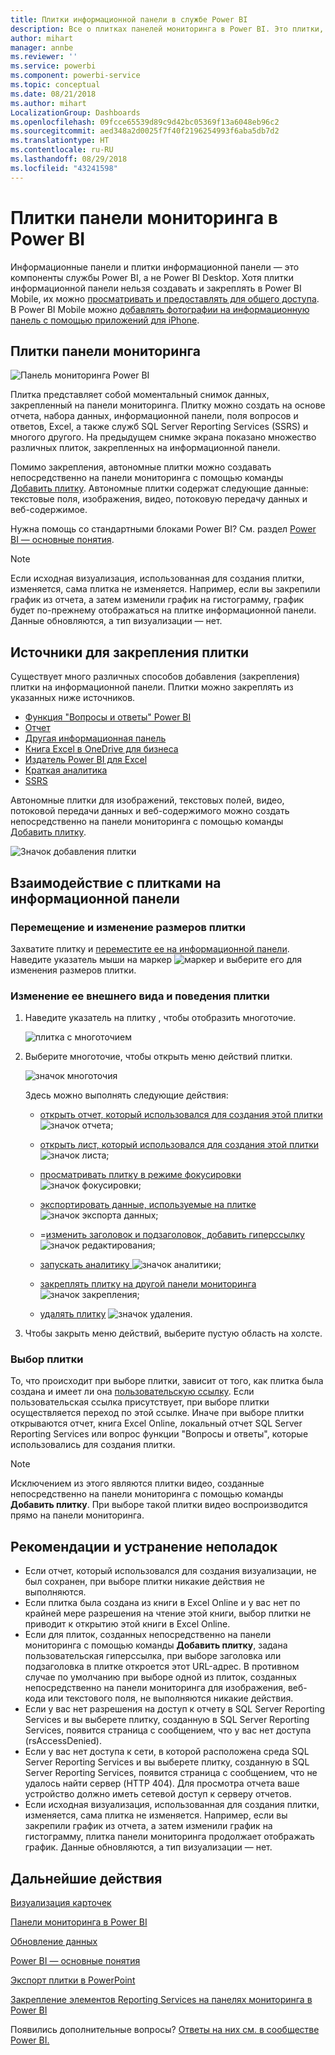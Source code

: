 ```yaml
---
title: Плитки информационной панели в службе Power BI
description: Все о плитках панелей мониторинга в Power BI. Это плитки, созданные в SQL Server Reporting Services (SSRS).
author: mihart
manager: annbe
ms.reviewer: ''
ms.service: powerbi
ms.component: powerbi-service
ms.topic: conceptual
ms.date: 08/21/2018
ms.author: mihart
LocalizationGroup: Dashboards
ms.openlocfilehash: 09fcce65539d89c9d42bc05369f13a6048eb96c2
ms.sourcegitcommit: aed348a2d0025f7f40f2196254993f6aba5db7d2
ms.translationtype: HT
ms.contentlocale: ru-RU
ms.lasthandoff: 08/29/2018
ms.locfileid: "43241598"
---
```

# <a name="dashboard-tiles-in-power-bi"></a>Плитки панели мониторинга в Power BI
Информационные панели и плитки информационной панели — это компоненты службы Power BI, а не Power BI Desktop. Хотя плитки информационной панели нельзя создавать и закреплять в Power BI Mobile, их можно [просматривать и предоставлять для общего доступа](mobile-tiles-in-the-mobile-apps.md). В Power BI Mobile можно [добавлять фотографии на информационную панель с помощью приложений для iPhone](mobile-iphone-app-get-started.md).

## <a name="dashboard-tiles"></a>Плитки панели мониторинга
![Панель мониторинга Power BI](media/service-dashboard-tiles/power-bi-dashboard.png)

Плитка представляет собой моментальный снимок данных, закрепленный на панели мониторинга. Плитку можно создать на основе отчета, набора данных, информационной панели, поля вопросов и ответов, Excel, а также служб SQL Server Reporting Services (SSRS) и многого другого.  На предыдущем снимке экрана показано множество различных плиток, закрепленных на информационной панели.

Помимо закрепления, автономные плитки можно создавать непосредственно на панели мониторинга с помощью команды [Добавить плитку](service-dashboard-add-widget.md). Автономные плитки содержат следующие данные: текстовые поля, изображения, видео, потоковую передачу данных и веб-содержимое.

Нужна помощь со стандартными блоками Power BI?  См. раздел [Power BI — основные понятия](service-basic-concepts.md).

> [!NOTE]
> Если исходная визуализация, использованная для создания плитки, изменяется, сама плитка не изменяется.  Например, если вы закрепили график из отчета, а затем изменили график на гистограмму, график будет по-прежнему отображаться на плитке информационной панели. Данные обновляются, а тип визуализации — нет.
> 
> 

## <a name="pin-a-tile-from"></a>Источники для закрепления плитки
Существует много различных способов добавления (закрепления) плитки на информационной панели. Плитки можно закреплять из указанных ниже источников.

* [Функция "Вопросы и ответы" Power BI](service-dashboard-pin-tile-from-q-and-a.md)
* [Отчет](service-dashboard-pin-tile-from-report.md)
* [Другая информационная панель](service-pin-tile-to-another-dashboard.md)
* [Книга Excel в OneDrive для бизнеса](service-dashboard-pin-tile-from-excel.md)
* [Издатель Power BI для Excel](publisher-for-excel.md)
* [Краткая аналитика](service-insights.md)
* [SSRS](https://msdn.microsoft.com/library/mt604784.aspx)

Автономные плитки для изображений, текстовых полей, видео, потоковой передачи данных и веб-содержимого можно создать непосредственно на панели мониторинга с помощью команды [Добавить плитку](service-dashboard-add-widget.md).

  ![Значок добавления плитки](media/service-dashboard-tiles/add_widgetnew.png)

## <a name="interacting-with-tiles-on-a-dashboard"></a>Взаимодействие с плитками на информационной панели
### <a name="move-and-resize-a-tile"></a>Перемещение и изменение размеров плитки
Захватите плитку и [переместите ее на информационной панели](service-dashboard-edit-tile.md). Наведите указатель мыши на маркер ![маркер](media/service-dashboard-tiles/resize-handle.jpg) и выберите его для изменения размеров плитки.

### <a name="hover-over-a-tile-to-change-the-appearance-and-behavior"></a>Изменение ее внешнего вида и поведения плитки
1. Наведите указатель на плитку , чтобы отобразить многоточие.
   
    ![плитка с многоточием](media/service-dashboard-tiles/ellipses_new.png)
2. Выберите многоточие, чтобы открыть меню действий плитки.
   
    ![значок многоточия](media/service-dashboard-tiles/power-bi-tile-menu.png)
   
    Здесь можно выполнять следующие действия:
   
   * [открыть отчет, который использовался для создания этой плитки ](service-reports.md) ![значок отчета](media/service-dashboard-tiles/chart-icon.jpg);  
   
   * [открыть лист, который использовался для создания этой плитки ](service-reports.md) ![значок листа](media/service-dashboard-tiles/power-bi-open-worksheet.png);  
     
    * [просматривать плитку в режиме фокусировки ](service-focus-mode.md) ![значок фокусировки](media/service-dashboard-tiles/fullscreen-icon.jpg);  
     * [экспортировать данные, используемые на плитке](power-bi-visualization-export-data.md) ![значок экспорта данных](media/service-dashboard-tiles/export-icon.png);
     * =[изменить заголовок и подзаголовок, добавить гиперссылку](service-dashboard-edit-tile.md) ![значок редактирования](media/service-dashboard-tiles/pencil-icon.jpg);
     * [запускать аналитику ](service-insights.md) ![значок аналитики](media/service-dashboard-tiles/power-bi-insights.png);
     * [закреплять плитку на другой панели мониторинга ](service-pin-tile-to-another-dashboard.md)
       ![значок закрепления](media/service-dashboard-tiles/pin-icon.jpg);
     * [удалять плитку](service-dashboard-edit-tile.md)
     ![значок удаления](media/service-dashboard-tiles/trash-icon.png).
3. Чтобы закрыть меню действий, выберите пустую область на холсте.

### <a name="select-click-a-tile"></a>Выбор плитки
То, что происходит при выборе плитки, зависит от того, как плитка была создана и имеет ли она [пользовательскую ссылку](service-dashboard-edit-tile.md). Если пользовательская ссылка присутствует, при выборе плитки осуществляется переход по этой ссылке. Иначе при выборе плитки открываются отчет, книга Excel Online, локальный отчет SQL Server Reporting Services или вопрос функции "Вопросы и ответы", которые использовались для создания плитки.

> [!NOTE]
> Исключением из этого являются плитки видео, созданные непосредственно на панели мониторинга с помощью команды **Добавить плитку**. При выборе такой плитки видео воспроизводится прямо на панели мониторинга.   
> 
> 

## <a name="considerations-and-troubleshooting"></a>Рекомендации и устранение неполадок
* Если отчет, который использовался для создания визуализации, не был сохранен, при выборе плитки никакие действия не выполняются.
* Если плитка была создана из книги в Excel Online и у вас нет по крайней мере разрешения на чтение этой книги, выбор плитки не приводит к открытию этой книги в Excel Online.
* Если для плиток, созданных непосредственно на панели мониторинга с помощью команды **Добавить плитку**, задана пользовательская гиперссылка, при выборе заголовка или подзаголовка в плитке откроется этот URL-адрес.  В противном случае по умолчанию при выборе одной из плиток, созданных непосредственно на панели мониторинга для изображения, веб-кода или текстового поля, не выполняются никакие действия.
* Если у вас нет разрешения на доступ к отчету в SQL Server Reporting Services и вы выберете плитку, созданную в SQL Server Reporting Services, появится страница с сообщением, что у вас нет доступа (rsAccessDenied).
* Если у вас нет доступа к сети, в которой расположена среда SQL Server Reporting Services и вы выберете плитку, созданную в SQL Server Reporting Services, появится страница с сообщением, что не удалось найти сервер (HTTP 404). Для просмотра отчета ваше устройство должно иметь сетевой доступ к серверу отчетов.
* Если исходная визуализация, использованная для создания плитки, изменяется, сама плитка не изменяется.  Например, если вы закрепили график из отчета, а затем изменили график на гистограмму, плитка панели мониторинга продолжает отображать график. Данные обновляются, а тип визуализации — нет.

## <a name="next-steps"></a>Дальнейшие действия
[Визуализация карточек](power-bi-visualization-card.md)

[Панели мониторинга в Power BI](service-dashboards.md)  

[Обновление данных](refresh-data.md)

[Power BI — основные понятия](service-basic-concepts.md)

[Экспорт плитки в PowerPoint](http://blogs.msdn.com/b/powerbidev/archive/2015/09/28/integrating-power-bi-tiles-into-office-documents.aspx)

[Закрепление элементов Reporting Services на панелях мониторинга в Power BI](https://msdn.microsoft.com/library/mt604784.aspx)

Появились дополнительные вопросы? [Ответы на них см. в сообществе Power BI.](http://community.powerbi.com/)

